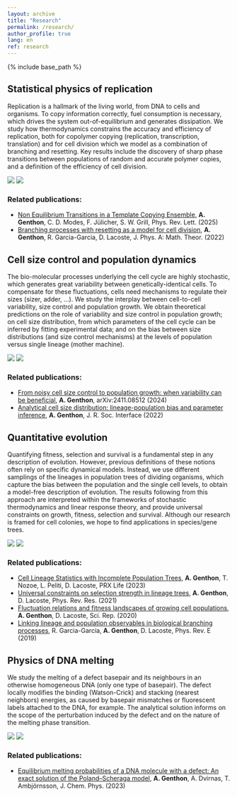 ```yaml
---
layout: archive
title: "Research"
permalink: /research/
author_profile: true
lang: en
ref: research
---
```


{% include base_path %}


<h2> Statistical physics of replication </h2>

<p>
 <div class="row">
  <div class="column-left">

Replication is a hallmark of the living world, from DNA to cells and organisms. To copy information correctly, fuel consumption is necessary, which drives the system out-of-equilibrium and generates dissipation. We study how thermodynamics constrains the accuracy and efficiency of replication, both for copolymer copying (replication, transcription, translation) and for cell division which we model as a combination of branching and resetting. Key results include the discovery of sharp phase transitions between populations of random and accurate polymer copies, and a definition of the efficiency of cell division.

  </div>
  <div class="column-right">
    <img  src="{{"/images/replication_cartoon.svg"}}" class="dark--hidden" >
    <img  src="{{"/images/replication_cartoon_dark.svg"}}" class="light--hidden">
  </div>
 </div> 
</p>

<h3> Related publications: </h3>

  <ul style="list-style-type:disc;">

   <li>
<a href="https://journals.aps.org/prl/abstract/10.1103/PhysRevLett.134.068402">Non Equilibrium Transitions in a Template Copying Ensemble</a>,
<b>A. Genthon</b>, C. D. Modes, F. Jülicher, S. W. Grill, Phys. Rev. Lett. (2025)
   </li>

   <li>
<a href="https://iopscience.iop.org/article/10.1088/1751-8121/ac491a">Branching processes with resetting as a model for cell division</a>,
<b>A. Genthon</b>, R. Garcia-Garcia, D. Lacoste, J. Phys. A: Math. Theor. (2022)
   </li>
  
  </ul>



<h2> Cell size control and population dynamics </h2>

<p>
 <div class="row">
  <div class="column-left">

The bio-molecular processes underlying the cell cycle are highly stochastic, which generates great variability between genetically-identical cells. To compensate for these fluctuations, cells need mechanisms to regulate their sizes (sizer, adder, ...). We study the interplay between cell-to-cell variability, size control and population growth. We obtain theoretical predictions on the role of variability and size control in population growth; on cell size distribution, from which parameters of the cell cycle can be inferred by fitting experimental data; and on the bias between size distributions (and size control mechanisms) at the levels of population versus single lineage (mother machine).


  </div>
  <div class="column-right">
    <img  src="{{"/images/pop_cell.svg"}}" class="dark--hidden" >
    <img  src="{{"/images/pop_cell_dark.svg"}}" class="light--hidden">
  </div>
 </div> 
</p>

<h3> Related publications: </h3>

  <ul style="list-style-type:disc;">

   <li>
<a href="https://arxiv.org/abs/2411.08512">From noisy cell size control to population growth: when variability can be beneficial</a>,
<b>A. Genthon</b>, arXiv:2411.08512 (2024)
   </li>

   <li>
<a href="https://doi.org/10.1098/rsif.2022.0405">Analytical cell size distribution: lineage-population bias and parameter inference</a>,
<b>A. Genthon</b>, J. R. Soc. Interface (2022)
   </li>
  
  </ul>




<h2> Quantitative evolution </h2>

<p>
 <div class="row">
  <div class="column-left">

Quantifying fitness, selection and survival is a fundamental step in any description of evolution. However, previous definitions of these notions often rely on specific dynamical models. Instead, we use different samplings of the lineages in population trees of dividing organisms, which capture the bias between the population and the single cell levels, to obtain a model-free description of evolution. The results following from this approach are interpreted within the frameworks of stochastic thermodynamics and linear response theory, and provide universal constraints on growth, fitness, selection and survival. Although our research is framed for cell colonies, we hope to find applications in species/gene trees.


  </div>
  <div class="column-right">
    <img  src="{{"/images/tree_art.svg"}}" class="dark--hidden" >
    <img  src="{{"/images/tree_art_dark.svg"}}" class="light--hidden">
  </div>
 </div> 
</p>

<h3> Related publications: </h3>

  <ul style="list-style-type:disc;">

   <li>
<a href="https://link.aps.org/doi/10.1103/PRXLife.1.013014">Cell Lineage Statistics with Incomplete Population Trees</a>,
<b>A. Genthon</b>, T. Nozoe, L. Peliti, D. Lacoste, PRX Life (2023)
   </li>

   <li>
<a href="https://journals.aps.org/prresearch/abstract/10.1103/PhysRevResearch.3.023187">Universal constraints on selection strength in lineage trees</a>,
<b>A. Genthon</b>, D. Lacoste, Phys. Rev. Res. (2021)
   </li>
  
   <li>
<a href="https://www.nature.com/articles/s41598-020-68444-x">Fluctuation relations and fitness landscapes of growing cell populations</a>,
<b>A. Genthon</b>, D. Lacoste,
Sci. Rep. (2020) 
   </li>

   <li>
<a href="https://journals.aps.org/pre/abstract/10.1103/PhysRevE.99.042413">Linking lineage and population observables in biological branching processes</a>,
R. Garcia-Garcia, <b>A. Genthon</b>, D. Lacoste,
Phys. Rev. E (2019) 
   </li>
  </ul>




<h2> Physics of DNA melting </h2>

<p>
 <div class="row">
  <div class="column-left">

We study the melting of a defect basepair and its neighbours in an otherwise homogeneous DNA (only one type of basepair). The defect locally modifies the binding (Watson-Crick) and stacking (nearest neighbors) energies, as caused by basepair mismatches or fluorescent labels attached to the DNA, for example. The analytical solution informs on the scope of the perturbation induced by the defect and on the nature of the melting phase transition.

  </div>
  <div class="column-right">
    <img  src="{{"/images/DNA_light.svg"}}" class="dark--hidden" >
    <img  src="{{"/images/DNA_light.svg"}}" class="light--hidden">
  </div>
 </div> 
</p>

<h3> Related publications: </h3>

  <ul style="list-style-type:disc;">

   <li>
<a href="https://doi.org/10.1063/5.0168915">Equilibrium melting probabilities of a DNA molecule with a defect: An exact solution of the Poland–Scheraga model</a>,
<b>A. Genthon</b>, A. Dvirnas, T. Ambjörnsson, J. Chem. Phys. (2023)
   </li>

  </ul>



<!-- Old 

Cell division thermodynamics

To study the thermodynamics of cell division, which is an absolutely irreversible process, we split division into two sub-processes: branching, by which a cell duplicates, and resetting, by which the properties of newborn cells are reset to new values. Both processes modify the energy and the entropy of the system, on the basis of which we propose a measure of efficiency for cell division, that is evaluated for different models of cell size control.

Cell size distribution

Cell size homeostasis can only be achieved by specific mechanisms of cell size control, that regulate growth and division. We investigate the effect of the randomness of these mechanisms (target division size, elongation rate, volume asymmetry between sister cells) on the cell size distribution. Because they are correlated with reproductive success, these sources of stochasticity imply biases between the population and lineage distributions. 
-->










<!-- Toggle list for publis -->

<!-- <p>
 <div class="toggle-list-btn">
  <i class="fas fa-caret-right"></i> See related publications
 </div>

 <div class="unravel"> 
  <ul style="list-style-type:circle;">
 </div>
-->




<!-- Test with clickable boxes: -->

<!--
<div class="container">

        <a href="../fluct-lin-tree.html" class="box">
            <div class="thumb">
                <img  src="{{"/images/tree_art.svg"}}" class="dark--hidden" alt="">
    		<img  src="{{"/images/tree_art_dark.svg"}}" class="light--hidden" alt="">
            </div>
            <div class="details">
                <div class="content">
                    <h3>Fluctuations in cell lineages and population trees</h3>
                </div>
            </div>
        </a>

        <a href="../size-dist.html" class="box">
            <div class="thumb">
		<img src="{{"/images/lin_vs_pop_site.svg"}}" class="dark--hidden" alt="">
                <img src="{{"/images/lin_vs_pop_dark_site.svg"}}" class="light--hidden" alt="">
            </div>
            <div class="details">
                <div class="content">
                    <h3>Analytical cell size distributions</h3>
                </div>
            </div>
        </a>
    </div>


<div class="container">

        <a href="/_research/fluct-lin-tree" class="box">
            <div class="thumb">
                <img  src="{{"/images/tree_art.svg"}}" class="dark--hidden" alt="">
    		<img  src="{{"/images/tree_art_dark.svg"}}" class="light--hidden" alt="">
            </div>
            <div class="details">
                <div class="content">
                    <h3>Fluctuations in cell lineages and population trees</h3>
                </div>
            </div>
        </a>

    </div> 
-->

